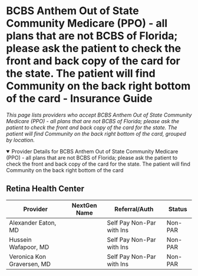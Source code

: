 # BCBS Anthem Out of State Community Medicare (PPO) - all plans that are not BCBS of Florida; please ask the patient to check the front and back copy of the card for the state. The patient will find Community on the back right bottom of the card - Insurance Guide

*This page lists providers who accept BCBS Anthem Out of State Community Medicare (PPO) - all plans that are not BCBS of Florida; please ask the patient to check the front and back copy of the card for the state. The patient will find Community on the back right bottom of the card, grouped by location.*

<details open><summary>Provider Details for BCBS Anthem Out of State Community Medicare (PPO) - all plans that are not BCBS of Florida; please ask the patient to check the front and back copy of the card for the state. The patient will find Community on the back right bottom of the card</summary>

## Retina Health Center

| Provider | NextGen Name | Referral/Auth | Status |
|----------|-------------|--------------|--------|
| Alexander Eaton, MD |  | Self Pay Non-Par with Ins | Non-PAR |
| Hussein Wafapoor, MD |  | Self Pay Non-Par with Ins | Non-PAR |
| Veronica Kon Graversen, MD |  | Self Pay Non-Par with Ins | Non-PAR |

</details>

